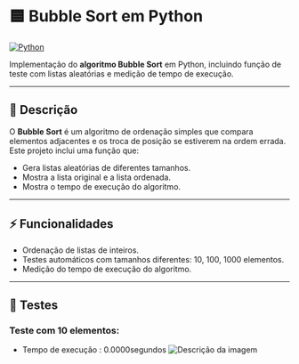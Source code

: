 # 🟦 Bubble Sort em Python

[![Python](https://img.shields.io/badge/Python-3.10+-blue.svg)](https://www.python.org/)

Implementação do **algoritmo Bubble Sort** em Python, incluindo função de teste com listas aleatórias e medição de tempo de execução.

---

## 📌 Descrição

O **Bubble Sort** é um algoritmo de ordenação simples que compara elementos adjacentes e os troca de posição se estiverem na ordem errada.  
Este projeto inclui uma função que:

- Gera listas aleatórias de diferentes tamanhos.
- Mostra a lista original e a lista ordenada.
- Mostra o tempo de execução do algoritmo.

---

## ⚡ Funcionalidades

- Ordenação de listas de inteiros.
- Testes automáticos com tamanhos diferentes: 10, 100, 1000 elementos.
- Medição do tempo de execução do algoritmo.

---

## 🚀 Testes 
### Teste com 10 elementos:
* Tempo de execução : 0.0000segundos
  ![Descrição da imagem](images/nome-da-imagem.png)
